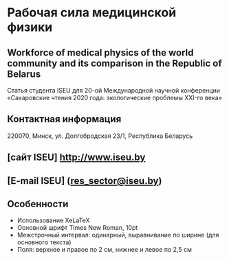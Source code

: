 # Рабочая сила медицинской физики 
## Workforce of medical physics of the world community and its comparison in the Republic of Belarus
Статья студента ISEU для 20-ой Международной научной конференции «Сахаровские чтения 2020 года: экологические проблемы XXI-го века» 

## Контактная информация
220070, Минск,
ул. Долгобродская 23/1, Республика Беларусь
## [сайт ISEU] http://www.iseu.by
## [E-mail ISEU] (res_sector@iseu.by)

## Особенности
* Использование XeLaTeX
* Основной шрифт Times New Roman, 10pt 
* Межстрочный интервал: одинарный, выравнивание по ширине (для основного текста)
* Поля: верхнее и правое по 2 см, нижнее и левое по 2,5 см






